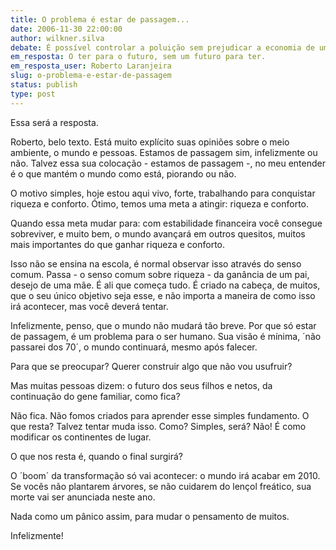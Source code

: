 ```yaml
---
title: O problema é estar de passagem...
date: 2006-11-30 22:00:00
author: wilkner.silva
debate: É possível controlar a poluição sem prejudicar a economia de um país?
em_resposta: O ter para o futuro, sem um futuro para ter.
em_resposta_user: Roberto Laranjeira
slug: o-problema-e-estar-de-passagem
status: publish 
type: post
---
```


Essa será a resposta.  

  

Roberto, belo texto. Está muito explícito suas opiniões sobre o meio ambiente, o mundo e pessoas. Estamos de passagem sim, infelizmente ou não. Talvez essa sua colocação - estamos de passagem -, no meu entender é o que mantém o mundo como está, piorando ou não.  

  

O motivo simples, hoje estou aqui vivo, forte, trabalhando para conquistar riqueza e conforto. Ótimo, temos uma meta a atingir: riqueza e conforto.  

  

Quando essa meta mudar para: com estabilidade financeira você consegue sobreviver, e muito bem, o mundo avançará em outros quesitos, muitos mais importantes do que ganhar riqueza e conforto.  

  

Isso não se ensina na escola, é normal observar isso através do senso comum. Passa - o senso comum sobre riqueza - da ganância de um pai, desejo de uma mãe. É ali que começa tudo. É criado na cabeça, de muitos, que o seu único objetivo seja esse, e não importa a maneira de como isso irá acontecer, mas você deverá tentar.  

  

Infelizmente, penso, que o mundo não mudará tão breve. Por que só estar de passagem, é um problema para o ser humano. Sua visão é mínima, ´não passarei dos 70´, o mundo continuará, mesmo após falecer.  

  

Para que se preocupar? Querer construir algo que não vou usufruir?  

  

Mas muitas pessoas dizem: o futuro dos seus filhos e netos, da continuação do gene familiar, como fica?  

  

Não fica. Não fomos criados para aprender esse simples fundamento. O que resta? Talvez tentar muda isso. Como? Simples, será? Não! É como modificar os continentes de lugar.  

  

O que nos resta é, quando o final surgirá?  

  

O ´boom´ da transformação só vai acontecer: o mundo irá acabar em 2010. Se vocês não plantarem árvores, se não cuidarem do lençol freático, sua morte vai ser anunciada neste ano.  

  

Nada como um pânico assim, para mudar o pensamento de muitos.  

  

Infelizmente!  

  


